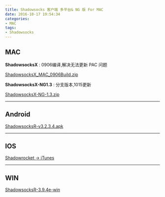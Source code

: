 ```yaml
---
title: Shadowsocks 客户端 多平台& NG 版 For MAC
date: 2016-10-17 19:54:34
categories:
- MAC
tags: 
- Shadowsocks
---
```

## MAC
**ShadowsocksX** : 0906编译,解决无法更新 PAC 问题

[ShadowsocksX_MAC_0906Build.zip](http://blog-file.didee.cn/ShadowsocksX_MAC_0906Build.zip)

**ShadowsocksX-NG1.3** : 分支版本,1015更新

[ShadowsocksX-NG-1.3.zip](http://blog-file.didee.cn/ShadowsocksX-NG-1015.zip)
<!-- more -->
---
## Android
[ShadowsocksR-v3.2.3.4.apk](http://blog-file.didee.cn/ShadowsocksR-v3.2.3.4.apk)

---
## IOS
[Shadowrocket -> iTunes](https://itunes.apple.com/us/app/shadowrocket/id932747118?mt=8)

---
## WIN
[ShadowsocksR-3.9.4e-win](http://blog-file.didee.cn/ShadowsocksR-3.9.4e-win.7z)




